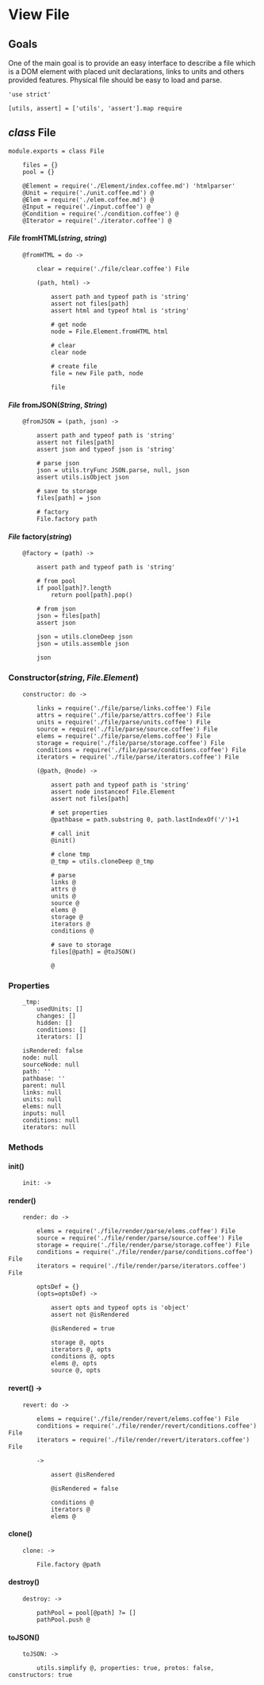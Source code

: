 View File
=========

Goals
-----

One of the main goal is to provide an easy interface to describe a file which is
a DOM element with placed unit declarations, links to units and others provided
features. Physical file should be easy to load and parse.

	'use strict'

	[utils, assert] = ['utils', 'assert'].map require

*class* File
------------

	module.exports = class File

		files = {}
		pool = {}

		@Element = require('./Element/index.coffee.md') 'htmlparser'
		@Unit = require('./unit.coffee.md') @
		@Elem = require('./elem.coffee.md') @
		@Input = require('./input.coffee') @
		@Condition = require('./condition.coffee') @
		@Iterator = require('./iterator.coffee') @

#### *File* fromHTML(*string*, *string*)

		@fromHTML = do ->

			clear = require('./file/clear.coffee') File

			(path, html) ->

				assert path and typeof path is 'string'
				assert not files[path]
				assert html and typeof html is 'string'

				# get node
				node = File.Element.fromHTML html

				# clear
				clear node

				# create file
				file = new File path, node

				file

#### *File* fromJSON(*String*, *String*)

		@fromJSON = (path, json) ->

			assert path and typeof path is 'string'
			assert not files[path]
			assert json and typeof json is 'string'

			# parse json
			json = utils.tryFunc JSON.parse, null, json
			assert utils.isObject json

			# save to storage
			files[path] = json

			# factory
			File.factory path

#### *File* factory(*string*)

		@factory = (path) ->

			assert path and typeof path is 'string'

			# from pool
			if pool[path]?.length
				return pool[path].pop()

			# from json
			json = files[path]
			assert json

			json = utils.cloneDeep json
			json = utils.assemble json

			json

### Constructor(*string*, *File.Element*)

		constructor: do ->

			links = require('./file/parse/links.coffee') File
			attrs = require('./file/parse/attrs.coffee') File
			units = require('./file/parse/units.coffee') File
			source = require('./file/parse/source.coffee') File
			elems = require('./file/parse/elems.coffee') File
			storage = require('./file/parse/storage.coffee') File
			conditions = require('./file/parse/conditions.coffee') File
			iterators = require('./file/parse/iterators.coffee') File

			(@path, @node) ->

				assert path and typeof path is 'string'
				assert node instanceof File.Element
				assert not files[path]

				# set properties
				@pathbase = path.substring 0, path.lastIndexOf('/')+1

				# call init
				@init()

				# clone tmp
				@_tmp = utils.cloneDeep @_tmp

				# parse
				links @
				attrs @
				units @
				source @
				elems @
				storage @
				iterators @
				conditions @

				# save to storage
				files[@path] = @toJSON()

				@

### Properties

		_tmp:
			usedUnits: []
			changes: []
			hidden: []
			conditions: []
			iterators: []

		isRendered: false
		node: null
		sourceNode: null
		path: ''
		pathbase: ''
		parent: null
		links: null
		units: null
		elems: null
		inputs: null
		conditions: null
		iterators: null

### Methods

#### init()

		init: ->

#### render()

		render: do ->

			elems = require('./file/render/parse/elems.coffee') File
			source = require('./file/render/parse/source.coffee') File
			storage = require('./file/render/parse/storage.coffee') File
			conditions = require('./file/render/parse/conditions.coffee') File
			iterators = require('./file/render/parse/iterators.coffee') File

			optsDef = {}
			(opts=optsDef) ->

				assert opts and typeof opts is 'object'
				assert not @isRendered

				@isRendered = true

				storage @, opts
				iterators @, opts
				conditions @, opts
				elems @, opts
				source @, opts

#### revert() ->

		revert: do ->

			elems = require('./file/render/revert/elems.coffee') File
			conditions = require('./file/render/revert/conditions.coffee') File
			iterators = require('./file/render/revert/iterators.coffee') File

			->

				assert @isRendered

				@isRendered = false

				conditions @
				iterators @
				elems @

#### clone()

		clone: ->

			File.factory @path

#### destroy()

		destroy: ->

			pathPool = pool[@path] ?= []
			pathPool.push @

#### toJSON()

		toJSON: ->

			utils.simplify @, properties: true, protos: false, constructors: true

